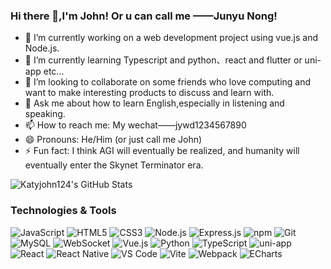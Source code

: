 ### Hi there 👋,I'm John! Or u can call me ——Junyu Nong!

- 🔭 I’m currently working on a web development project using vue.js and Node.js.
- 🌱 I’m currently learning Typescript and python、react and flutter or uni-app etc...
- 👯 I’m looking to collaborate on some friends who love computing and want to make interesting products to discuss and learn with.
- 💬 Ask me about how to learn English,especially in listening and speaking.
- 📫 How to reach me: My wechat——jywd1234567890
- 😄 Pronouns: He/Him (or just call me John)
- ⚡ Fun fact: I think AGI will eventually be realized, and humanity will eventually enter the Skynet Terminator era.


![Katyjohn124's GitHub Stats](https://github-readme-stats.vercel.app/api?username=katyjohn124&show_icons=true&theme=radical)


### Technologies & Tools

![JavaScript](https://img.shields.io/badge/-JavaScript-F7DF1E?style=flat&logo=javascript&logoColor=black)
![HTML5](https://img.shields.io/badge/-HTML5-E34F26?style=flat&logo=html5&logoColor=white)
![CSS3](https://img.shields.io/badge/-CSS3-1572B6?style=flat&logo=css3)
![Node.js](https://img.shields.io/badge/-Node.js-339933?style=flat&logo=nodedotjs&logoColor=white)
![Express.js](https://img.shields.io/badge/-Express-black?style=flat&logo=express)
![npm](https://img.shields.io/badge/-npm-CB3837?style=flat&logo=npm)
![Git](https://img.shields.io/badge/-Git-F05032?style=flat&logo=git&logoColor=white)
![MySQL](https://img.shields.io/badge/-MySQL-4479A1?style=flat&logo=mysql&logoColor=white)
![WebSocket](https://img.shields.io/badge/-WebSocket-000000?style=flat&logo=websocket)
![Vue.js](https://img.shields.io/badge/-Vue.js-4FC08D?style=flat&logo=vuedotjs&logoColor=white)
![Python](https://img.shields.io/badge/-Python-3776AB?style=flat&logo=python&logoColor=white)
![TypeScript](https://img.shields.io/badge/-TypeScript-007ACC?style=flat&logo=typescript&logoColor=white)
![uni-app](https://img.shields.io/badge/-uni--app-000000?style=flat)
![React](https://img.shields.io/badge/-React-20232A?style=flat&logo=react&logoColor=61DAFB)
![React Native](https://img.shields.io/badge/-React_Native-20232A?style=flat&logo=react&logoColor=61DAFB)
![VS Code](https://img.shields.io/badge/-VSCode-007ACC?style=flat&logo=visualstudiocode&logoColor=white)
![Vite](https://img.shields.io/badge/-Vite-B73BFE?style=flat&logo=vite&logoColor=FFD62E)
![Webpack](https://img.shields.io/badge/-Webpack-8DD6F9?style=flat&logo=webpack&logoColor=white)
![ECharts](https://img.shields.io/badge/-ECharts-AA344D?style=flat&logo=apacheecharts&logoColor=white)
